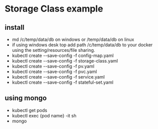 # Storage Class example

## install
- md /c/temp/data/db on windows or /temp/data/db on linux
- if using windows desk top add path /c/temp/data/db to your docker using the setting/resources/file sharing.
- kubectl create --save-config -f config-map.yaml
- kubectl create --save-config -f storage-class.yaml
- kubectl create --save-config -f pv.yaml
- kubectl create --save-config -f pvc.yaml
- kubectl create --save-config -f service.yaml
- kubectl create --save-config -f stateful-set.yaml

## using mongo
- kubectl get pods
- kubectl exec {pod name} -it sh
- mongo

